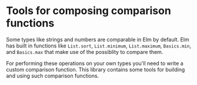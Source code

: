 # Tools for composing comparison functions

Some types like strings and numbers are comparable in Elm by default. Elm has built in functions like `List.sort`, `List.minimum`, `List.maximum`, `Basics.min`, and `Basics.max` that make use of the possiblity to compare them.

For performing these operations on your own types you'll need to write a custom comparison function. This library contains some tools for building and using such comparison functions.
